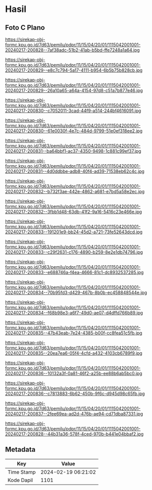 # Hasil

## Foto C Plano

https://sirekap-obj-formc.kpu.go.id/7d63/pemilu/pdpr/11/15/04/20/01/1115042001001-20240217-200828--7af38adc-51b2-41ab-b5bd-ffe7248a1a64.jpg

https://sirekap-obj-formc.kpu.go.id/7d63/pemilu/pdpr/11/15/04/20/01/1115042001001-20240217-200829--e8c7c794-5a17-4111-b954-6b5b75b828cb.jpg

https://sirekap-obj-formc.kpu.go.id/7d63/pemilu/pdpr/11/15/04/20/01/1115042001001-20240217-200829--26a10a65-a64a-4154-97d8-c51a7b877e46.jpg

https://sirekap-obj-formc.kpu.go.id/7d63/pemilu/pdpr/11/15/04/20/01/1115042001001-20240217-200830--c7052011-3cad-44f9-a514-244bf4616091.jpg

https://sirekap-obj-formc.kpu.go.id/7d63/pemilu/pdpr/11/15/04/20/01/1115042001001-20240217-200830--61e0030f-4e7c-484d-9799-51e0ef318ee2.jpg

https://sirekap-obj-formc.kpu.go.id/7d63/pemilu/pdpr/11/15/04/20/01/1115042001001-20240217-200831--ba64bbf1-ac37-4350-9498-1c881c99ef37.jpg

https://sirekap-obj-formc.kpu.go.id/7d63/pemilu/pdpr/11/15/04/20/01/1115042001001-20240217-200831--4d0ddbbe-adb8-40f4-ad39-71538eb62c4c.jpg

https://sirekap-obj-formc.kpu.go.id/7d63/pemilu/pdpr/11/15/04/20/01/1115042001001-20240217-200832--b732f3ae-442e-4862-a681-e7bd5a58e2ec.jpg

https://sirekap-obj-formc.kpu.go.id/7d63/pemilu/pdpr/11/15/04/20/01/1115042001001-20240217-200832--3fbb1d48-63db-41f2-9a16-5416c23e466e.jpg

https://sirekap-obj-formc.kpu.go.id/7d63/pemilu/pdpr/11/15/04/20/01/1115042001001-20240217-200833--191201e9-bb24-45d2-a721-73fe52643dcd.jpg

https://sirekap-obj-formc.kpu.go.id/7d63/pemilu/pdpr/11/15/04/20/01/1115042001001-20240217-200833--c29f2631-c176-4890-b259-8e2e1db74796.jpg

https://sirekap-obj-formc.kpu.go.id/7d63/pemilu/pdpr/11/15/04/20/01/1115042001001-20240217-200833--e688746a-f4ea-4666-81c1-dc8932537285.jpg

https://sirekap-obj-formc.kpu.go.id/7d63/pemilu/pdpr/11/15/04/20/01/1115042001001-20240217-200834--70b95fd3-d429-467b-8b0b-ec458848544e.jpg

https://sirekap-obj-formc.kpu.go.id/7d63/pemilu/pdpr/11/15/04/20/01/1115042001001-20240217-200834--f68b98e3-a6f7-49d0-ae07-d4dffd766b89.jpg

https://sirekap-obj-formc.kpu.go.id/7d63/pemilu/pdpr/11/15/04/20/01/1115042001001-20240217-200835--47b43eab-7e24-4385-b00f-cc8fea51c5fb.jpg

https://sirekap-obj-formc.kpu.go.id/7d63/pemilu/pdpr/11/15/04/20/01/1115042001001-20240217-200835--20ea7ea6-05f4-4cfd-a432-4103cb6789f9.jpg

https://sirekap-obj-formc.kpu.go.id/7d63/pemilu/pdpr/11/15/04/20/01/1115042001001-20240217-200836--10132a3f-0a81-46f2-a25b-ee88b6ab5bc0.jpg

https://sirekap-obj-formc.kpu.go.id/7d63/pemilu/pdpr/11/15/04/20/01/1115042001001-20240217-200836--c7813883-6b62-450b-9f6c-d945d98c65fb.jpg

https://sirekap-obj-formc.kpu.go.id/7d63/pemilu/pdpr/11/15/04/20/01/1115042001001-20240217-200837--2fee69ea-ad2d-476b-ae94-cd71dba87331.jpg

https://sirekap-obj-formc.kpu.go.id/7d63/pemilu/pdpr/11/15/04/20/01/1115042001001-20240217-200828--44b31a36-578f-4ced-970b-b441e04bbaf2.jpg


## Metadata

| Key        | Value               |
| ---------- | ------------------- |
| Time Stamp | 2024-02-19 06:21:02 |
| Kode Dapil | 1101                |



